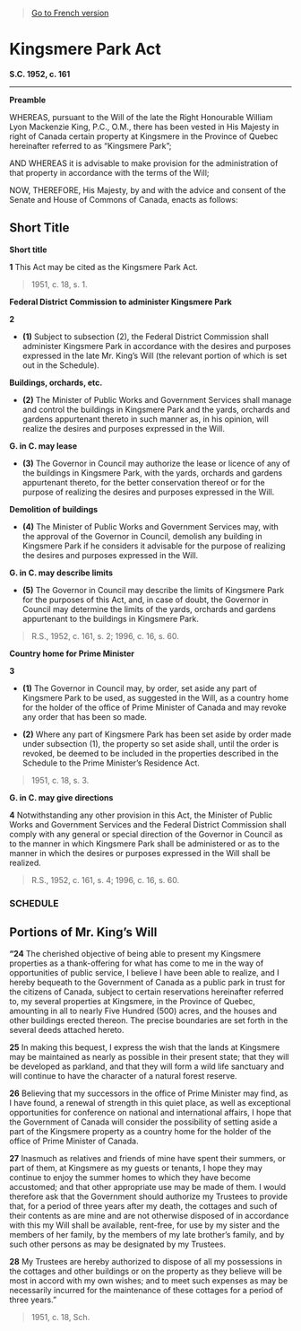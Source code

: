 > [Go to French version](/fr/Lois/Lois%20du%20Canada/1952/ch.%20161.md)

# Kingsmere Park Act

**S.C. 1952, c. 161**


----------




**Preamble**

WHEREAS, pursuant to the Will of the late the Right Honourable William Lyon Mackenzie King, P.C., O.M., there has been vested in His Majesty in right of Canada certain property at Kingsmere in the Province of Quebec hereinafter referred to as “Kingsmere Park”;

AND WHEREAS it is advisable to make provision for the administration of that property in accordance with the terms of the Will;



NOW, THEREFORE, His Majesty, by and with the advice and consent of the Senate and House of Commons of Canada, enacts as follows:






## Short Title



**Short title**

**1** This Act may be cited as the Kingsmere Park Act. 
> 1951, c. 18, s. 1.





**Federal District Commission to administer Kingsmere Park**

**2** 

- **(1)** Subject to subsection (2), the Federal District Commission shall administer Kingsmere Park in accordance with the desires and purposes expressed in the late Mr. King’s Will (the relevant portion of which is set out in the Schedule).

**Buildings, orchards, etc.**

- **(2)** The Minister of Public Works and Government Services shall manage and control the buildings in Kingsmere Park and the yards, orchards and gardens appurtenant thereto in such manner as, in his opinion, will realize the desires and purposes expressed in the Will.

**G. in C. may lease**

- **(3)** The Governor in Council may authorize the lease or licence of any of the buildings in Kingsmere Park, with the yards, orchards and gardens appurtenant thereto, for the better conservation thereof or for the purpose of realizing the desires and purposes expressed in the Will.

**Demolition of buildings**

- **(4)** The Minister of Public Works and Government Services may, with the approval of the Governor in Council, demolish any building in Kingsmere Park if he considers it advisable for the purpose of realizing the desires and purposes expressed in the Will.

**G. in C. may describe limits**

- **(5)** The Governor in Council may describe the limits of Kingsmere Park for the purposes of this Act, and, in case of doubt, the Governor in Council may determine the limits of the yards, orchards and gardens appurtenant to the buildings in Kingsmere Park.
> R.S., 1952, c. 161, s. 2; 1996, c. 16, s. 60.





**Country home for Prime Minister**

**3** 

- **(1)** The Governor in Council may, by order, set aside any part of Kingsmere Park to be used, as suggested in the Will, as a country home for the holder of the office of Prime Minister of Canada and may revoke any order that has been so made.

- **(2)** Where any part of Kingsmere Park has been set aside by order made under subsection (1), the property so set aside shall, until the order is revoked, be deemed to be included in the properties described in the Schedule to the Prime Minister’s Residence Act.
> 1951, c. 18, s. 3.





**G. in C. may give directions**

**4** Notwithstanding any other provision in this Act, the Minister of Public Works and Government Services and the Federal District Commission shall comply with any general or special direction of the Governor in Council as to the manner in which Kingsmere Park shall be administered or as to the manner in which the desires or purposes expressed in the Will shall be realized.
> R.S., 1952, c. 161, s. 4; 1996, c. 16, s. 60.





### **SCHEDULE** 
## Portions of Mr. King’s Will
**“24** The cherished objective of being able to present my Kingsmere properties as a thank-offering for what has come to me in the way of opportunities of public service, I believe I have been able to realize, and I hereby bequeath to the Government of Canada as a public park in trust for the citizens of Canada, subject to certain reservations hereinafter referred to, my several properties at Kingsmere, in the Province of Quebec, amounting in all to nearly Five Hundred (500) acres, and the houses and other buildings erected thereon. The precise boundaries are set forth in the several deeds attached hereto.


**25** In making this bequest, I express the wish that the lands at Kingsmere may be maintained as nearly as possible in their present state; that they will be developed as parkland, and that they will form a wild life sanctuary and will continue to have the character of a natural forest reserve.


**26** Believing that my successors in the office of Prime Minister may find, as I have found, a renewal of strength in this quiet place, as well as exceptional opportunities for conference on national and international affairs, I hope that the Government of Canada will consider the possibility of setting aside a part of the Kingsmere property as a country home for the holder of the office of Prime Minister of Canada.


**27** Inasmuch as relatives and friends of mine have spent their summers, or part of them, at Kingsmere as my guests or tenants, I hope they may continue to enjoy the summer homes to which they have become accustomed; and that other appropriate use may be made of them. I would therefore ask that the Government should authorize my Trustees to provide that, for a period of three years after my death, the cottages and such of their contents as are mine and are not otherwise disposed of in accordance with this my Will shall be available, rent-free, for use by my sister and the members of her family, by the members of my late brother’s family, and by such other persons as may be designated by my Trustees.


**28** My Trustees are hereby authorized to dispose of all my possessions in the cottages and other buildings or on the property as they believe will be most in accord with my own wishes; and to meet such expenses as may be necessarily incurred for the maintenance of these cottages for a period of three years.”


> 1951, c. 18, Sch.


